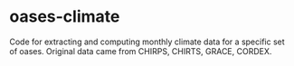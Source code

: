 # oases-climate
Code for extracting and computing monthly climate data for a specific set of oases. Original data came from CHIRPS, CHIRTS, GRACE, CORDEX.
